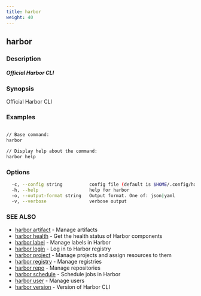 ```yaml
---
title: harbor
weight: 40
---
```

## harbor

### Description

##### Official Harbor CLI

### Synopsis

Official Harbor CLI

### Examples

```sh

// Base command:
harbor

// Display help about the command:
harbor help

```

### Options

```sh
  -c, --config string          config file (default is $HOME/.config/harbor-cli/config.yaml)
  -h, --help                   help for harbor
  -o, --output-format string   Output format. One of: json|yaml
  -v, --verbose                verbose output
```

### SEE ALSO

* [harbor artifact](harbor-artifact.md)	 - Manage artifacts
* [harbor health](harbor-health.md)	 - Get the health status of Harbor components
* [harbor label](harbor-label.md)	 - Manage labels in Harbor
* [harbor login](harbor-login.md)	 - Log in to Harbor registry
* [harbor project](harbor-project.md)	 - Manage projects and assign resources to them
* [harbor registry](harbor-registry.md)	 - Manage registries
* [harbor repo](harbor-repo.md)	 - Manage repositories
* [harbor schedule](harbor-schedule.md)	 - Schedule jobs in Harbor
* [harbor user](harbor-user.md)	 - Manage users
* [harbor version](harbor-version.md)	 - Version of Harbor CLI

